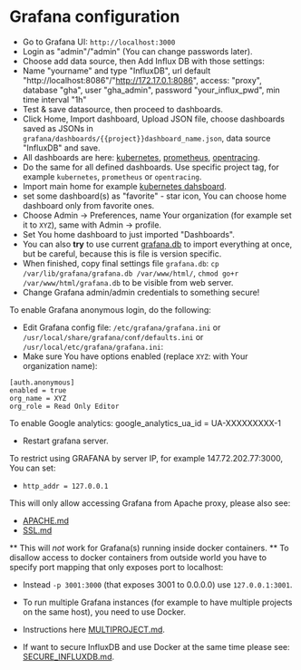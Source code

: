 # Grafana configuration

- Go to Grafana UI: `http://localhost:3000`
- Login as "admin"/"admin" (You can change passwords later).
- Choose add data source, then Add Influx DB with those settings:
- Name "yourname" and type "InfluxDB", url default "http://localhost:8086"/"http://172.17.0.1:8086", access: "proxy", database "gha", user "gha_admin", password "your_influx_pwd", min time interval "1h"
- Test & save datasource, then proceed to dashboards.
- Click Home, Import dashboard, Upload JSON file, choose dashboards saved as JSONs in `grafana/dashboards/{{project}}dashboard_name.json`, data source "InfluxDB" and save.
- All dashboards are here: [kubernetes](https://github.com/cncf/devstats/blob/master/grafana/dashboards/kubernetes/), [prometheus](https://github.com/cncf/devstats/blob/master/grafana/dashboards/prometheus/), [opentracing](https://github.com/cncf/devstats/blob/master/grafana/dashboards/opentracing/).
- Do the same for all defined dashboards. Use specific project tag, for example `kubernetes`, `prometheus` or `opentracing`.
- Import main home for example [kubernetes dahsboard](https://github.com/cncf/devstats/blob/master/grafana/dashboards/kubernetes/dashboards.json).
- set some dashboard(s) as "favorite" - star icon, You can choose home dashboard only from favorite ones.
- Choose Admin -> Preferences, name Your organization (for example set it to `XYZ`), same with Admin -> profile.
- Set You home dashboard to just imported "Dashboards".
- You can also **try** to use current [grafana.db](https://devstats.cncf.io/grafana.db.k8s) to import everything at once, but be careful, because this is file is version specific.
- When finished, copy final settings file `grafana.db`: `cp /var/lib/grafana/grafana.db /var/www/html/`, `chmod go+r /var/www/html/grafana.db` to be visible from web server.
- Change Grafana admin/admin credentials to something secure!

To enable Grafana anonymous login, do the following:
- Edit Grafana config file: `/etc/grafana/grafana.ini` or `/usr/local/share/grafana/conf/defaults.ini` or `/usr/local/etc/grafana/grafana.ini`:
- Make sure You have options enabled (replace `XYZ`: with Your organization name):
```
[auth.anonymous]
enabled = true
org_name = XYZ
org_role = Read Only Editor
```

To enable Google analytics:
google_analytics_ua_id = UA-XXXXXXXXX-1
- Restart grafana server.

To restrict using GRAFANA by server IP, for example 147.72.202.77:3000, You can set:
- `http_addr = 127.0.0.1`

This will only allow accessing Grafana from Apache proxy, please also see:
- [APACHE.md](https://github.com/cncf/devstats/blob/master/APACHE.md)
- [SSL.md](https://github.com/cncf/devstats/blob/master/SSL.md)

** This will *not* work for Grafana(s) running inside docker containers. **
To disallow access to docker containers from outside world you have to specify port mapping that only exposes port to localhost:
- Instead `-p 3001:3000` (that exposes 3001 to 0.0.0.0) use `127.0.0.1:3001`.

- To run multiple Grafana instances (for example to have multiple projects on the same host), you need to use Docker.
- Instructions here [MULTIPROJECT.md](https://github.com/cncf/devstats/blob/master/MULTIPROJECT.md).
- If want to secure InfluxDB and use Docker at the same time please see: [SECURE_INFLUXDB.md](https://github.com/cncf/devstats/blob/master/SECURE_INFLUXDB.md).
